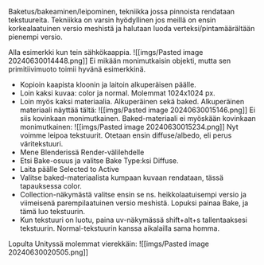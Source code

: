 Baketus/bakeaminen/leipominen, tekniikka jossa pinnoista rendataan tekstuureita.
Tekniikka on varsin hyödyllinen jos meillä on ensin korkealaatuinen versio meshistä ja halutaan luoda verteksi/pintamäärältään pienempi versio.

Alla esimerkki kun tein sähkökaappia.
![[imgs/Pasted image 20240630014448.png]]
Ei mikään monimutkaisin objekti, mutta sen primitiivimuoto toimii hyvänä esimerkkinä.

- Kopioin kaapista kloonin ja laitoin alkuperäisen päälle. 
- Loin kaksi kuvaa: color ja normal. Molemmat 1024x1024 px.
- Loin myös kaksi materiaalia. Alkuperäinen sekä baked.
Alkuperäinen materiaali näyttää tältä:
![[imgs/Pasted image 20240630015146.png]]
Ei siis kovinkaan monimutkainen.
Baked-materiaali ei myöskään kovinkaan monimutkainen:
![[imgs/Pasted image 20240630015234.png]]
Nyt voimme leipoa tekstuurit. Otetaan ensin diffuse/albedo, eli perus väritekstuuri.
- Mene Blenderissä Render-välilehdelle
- Etsi Bake-osuus ja valitse Bake Type:ksi Diffuse.
- Laita päälle Selected to Active
- Valitse baked-materiaalista kumpaan kuvaan rendataan, tässä tapauksessa color.
- Collection-näkymästä valitse ensin se ns. heikkolaatuisempi versio ja viimeisenä parempilaatuinen versio meshistä. Lopuksi painaa Bake, ja tämä luo tekstuurin.
- Kun tekstuuri on luotu, paina uv-näkymässä shift+alt+s tallentaaksesi tekstuurin.
Normal-tekstuurin kanssa aikalailla sama homma.

Lopulta Unityssä molemmat vierekkäin:
![[imgs/Pasted image 20240630020505.png]]
